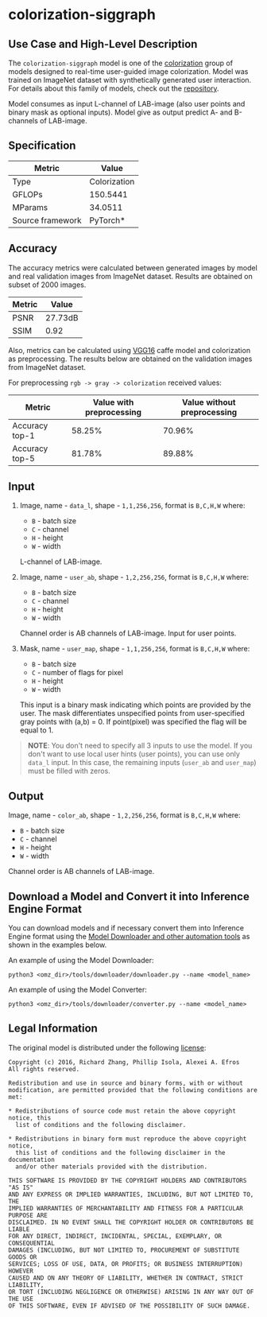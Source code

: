 # colorization-siggraph

## Use Case and High-Level Description

The `colorization-siggraph` model is one of the [colorization](https://arxiv.org/abs/1705.02999)
group of models designed to real-time user-guided image colorization. Model was trained on ImageNet dataset with synthetically generated user interaction.
For details about this family of models, check out the [repository](https://github.com/richzhang/colorization).

Model consumes as input L-channel of LAB-image (also user points and binary mask as optional inputs).
Model give as output predict A- and B-channels of LAB-image.

## Specification

| Metric            | Value         |
|-------------------|---------------|
| Type              | Colorization  |
| GFLOPs            | 150.5441      |
| MParams           | 34.0511       |
| Source framework  | PyTorch\*     |

## Accuracy

The accuracy metrics were calculated between generated images by model and real validation images from ImageNet dataset.
Results are obtained on subset of 2000 images.

| Metric | Value     |
| ------ | --------- |
| PSNR   | 27.73dB   |
| SSIM   | 0.92      |

Also, metrics can be calculated using [VGG16](https://arxiv.org/abs/1409.1556) caffe model and colorization as preprocessing.
The results below are obtained on the validation images from ImageNet dataset.

For preprocessing `rgb -> gray -> colorization` received values:

| Metric         | Value with preprocessing   | Value without preprocessing |
|----------------|----------------------------|-----------------------------|
| Accuracy top-1 |                     58.25% |                      70.96% |
| Accuracy top-5 |                     81.78% |                      89.88% |

## Input

1. Image, name - `data_l`, shape - `1,1,256,256`, format is `B,C,H,W` where:

   - `B` - batch size
   - `C` - channel
   - `H` - height
   - `W` - width

   L-channel of LAB-image.

2. Image, name - `user_ab`, shape - `1,2,256,256`, format is `B,C,H,W` where:

   - `B` - batch size
   - `C` - channel
   - `H` - height
   - `W` - width

   Channel order is AB channels of LAB-image. Input for user points.

3. Mask, name - `user_map`, shape - `1,1,256,256`, format is `B,C,H,W` where:

   - `B` - batch size
   - `C` - number of flags for pixel
   - `H` - height
   - `W` - width

   This input is a binary mask indicating which points are
   provided by the user. The mask differentiates unspecified points
   from user-specified gray points with (a,b) = 0.
   If point(pixel) was specified the flag will be equal to 1.

> **NOTE**: You don't need to specify all 3 inputs to use the model. If you don't want to use local user hints (user points), you can use only `data_l` input. In this case, the remaining inputs (`user_ab` and `user_map`) must be filled with zeros.

## Output

Image, name - `color_ab`, shape - `1,2,256,256`, format is `B,C,H,W` where:

- `B` - batch size
- `C` - channel
- `H` - height
- `W` - width

Channel order is AB channels of LAB-image.

## Download a Model and Convert it into Inference Engine Format

You can download models and if necessary convert them into Inference Engine format using the [Model Downloader and other automation tools](../../../tools/downloader/README.md) as shown in the examples below.

An example of using the Model Downloader:
```
python3 <omz_dir>/tools/downloader/downloader.py --name <model_name>
```

An example of using the Model Converter:
```
python3 <omz_dir>/tools/downloader/converter.py --name <model_name>
```

## Legal Information

The original model is distributed under the following
[license](https://raw.githubusercontent.com/richzhang/colorization/master/LICENSE):

```
Copyright (c) 2016, Richard Zhang, Phillip Isola, Alexei A. Efros
All rights reserved.

Redistribution and use in source and binary forms, with or without
modification, are permitted provided that the following conditions are met:

* Redistributions of source code must retain the above copyright notice, this
  list of conditions and the following disclaimer.

* Redistributions in binary form must reproduce the above copyright notice,
  this list of conditions and the following disclaimer in the documentation
  and/or other materials provided with the distribution.

THIS SOFTWARE IS PROVIDED BY THE COPYRIGHT HOLDERS AND CONTRIBUTORS "AS IS"
AND ANY EXPRESS OR IMPLIED WARRANTIES, INCLUDING, BUT NOT LIMITED TO, THE
IMPLIED WARRANTIES OF MERCHANTABILITY AND FITNESS FOR A PARTICULAR PURPOSE ARE
DISCLAIMED. IN NO EVENT SHALL THE COPYRIGHT HOLDER OR CONTRIBUTORS BE LIABLE
FOR ANY DIRECT, INDIRECT, INCIDENTAL, SPECIAL, EXEMPLARY, OR CONSEQUENTIAL
DAMAGES (INCLUDING, BUT NOT LIMITED TO, PROCUREMENT OF SUBSTITUTE GOODS OR
SERVICES; LOSS OF USE, DATA, OR PROFITS; OR BUSINESS INTERRUPTION) HOWEVER
CAUSED AND ON ANY THEORY OF LIABILITY, WHETHER IN CONTRACT, STRICT LIABILITY,
OR TORT (INCLUDING NEGLIGENCE OR OTHERWISE) ARISING IN ANY WAY OUT OF THE USE
OF THIS SOFTWARE, EVEN IF ADVISED OF THE POSSIBILITY OF SUCH DAMAGE.
```
